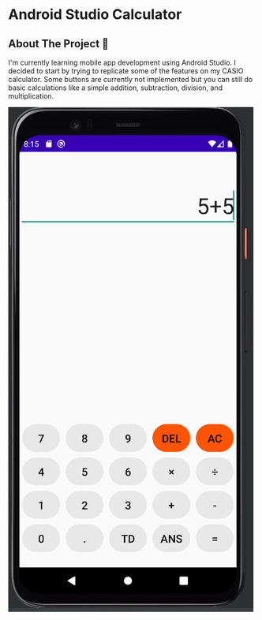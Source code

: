 # Android Studio Calculator
## About The Project :blue_book:

I'm currently learning mobile app development using Android Studio. I decided to start by trying to replicate some of the features on my CASIO calculator. Some buttons are currently not implemented but you can still do basic calculations like a simple addition, subtraction, division, and multiplication. 

![](calc.PNG)